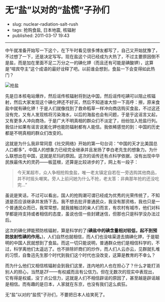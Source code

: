 # 无“盐”以对的“盐慌”子孙们

- slug: nuclear-radiation-salt-rush
- tags: 抢购食盐, 日本地震, 核辐射
- published: 2011-03-17 19:43

----------

中午就准备开始写一下这个，在下午时看见很多博友都写了，自己又开始犹豫了，不过想了一下，还是决定写写。现在盐这个词已经成为大热了，不过主要原因倒不是盐，而是加在里面不足二万分之一的碘化钾（而且还有可能是碘酸钾），这算是“喧宾夺主”这个成语的最好诠释了吧。以前谁会想到，食盐一下会变得如此热门？

![抢盐](//dn-serho.qbox.me/blog/2011031701.jpg)

先是日本核电站爆炸，然后谣传核辐射将到达中国，然后谣传吃碘可以阻止核辐射，然后大家发现这个碘化钾还不好买，然后不知道谁大惊一下高呼：擦，原来食盐中就有碘化钾！于是人们就像找到了救命稻草一样冲向商店购买食盐，不过这还没有完，又有人发现核将污染海水，以后的海盐也会有问题，于是乎这谣言又起，又有更多人冲向商场，于是广大不明真相的群众们不淡定了，纷纷加入抢盐行列。我估计如果有谣言说氰化钾也能防辐射都有人能信。我依稀感觉的到：中国的历史都是不明真相的群众们改变的。

这就是为什么我非常同意《社交网络》开始的第一句台词：“中国的天才比美国总人口都多”，中国人的想象力已经完全继承并且发扬了李白老先生的想象力。为什么联想出在中国，这就是尼玛的原因。这次的谣传还有点科学依据，没有出现中华民族最伟大的灵药——板蓝根，还算是比较进步的了，网上有一段子：
>今天某超市，众人争相抢购食盐，唯一老太镇定自若在一旁选购其他商品，并不时摇头嘲笑。旁人上前问她为什么不抢，老太答：非典那年抢的还没吃完…”

虽说是笑话，不过可以看出，国人的抢购潮可谓已经成为优秀的光荣传统了，不知道是否应该继承并发扬下去。我不想去批评普通民众，我没有那资格，我也只是一个普通民众而已，我常常想，就我接触过的亲人们而言，有农村有城市，他们对科学都是持支持或者相信的态度，虽说也信一些封建迷信，但那也只是科学没办法过后。

这次的碘化钾能预防核辐射，算是科学的了(__碘盐中的碘含量相对较低，起不到预防放射性碘的作用。__)，人们自然也就相信，而人们也没啥渠道去搞碘化钾，于是聪明的中国人民就想到了食盐。而这一切只能说明，普通群众他们是相信科学的，不过，科学离他们太遥远了。也不排除奸商们的炒作，而人们人云亦云，见群就扎堆的习惯，自鲁迅先生那个时代到我们这个时代也没改变，这算是教育的不幸么？

而为什么他们又相信核辐射会到我们这里，连内地的人也在担心了？什么才能打消别人的担心，当然是ZF——有权威而且有公信力。但在无数次的现实中表现出，它有得是权威，没丁点公信力，这就是人们不相信辟谣的原因了，甚至越是辟谣越是相信。而有趣的是日本，人家就在东京，也没有我们这么疯狂。

无“盐”以对的“盐慌”子孙们，不要把日本人给笑死了。